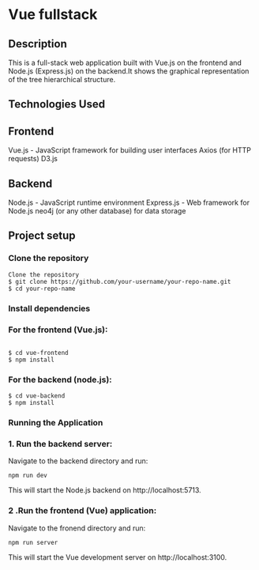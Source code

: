 # Vue fullstack

## Description

This is a full-stack web application built with Vue.js on the frontend and Node.js (Express.js) on the backend.It shows the graphical representation of the tree hierarchical structure.

## Technologies Used

## Frontend

Vue.js - JavaScript framework for building user interfaces
Axios (for HTTP requests)
D3.js

## Backend

Node.js - JavaScript runtime environment
Express.js - Web framework for Node.js
neo4j (or any other database) for data storage

## Project setup

### Clone the repository

```shell
Clone the repository
$ git clone https://github.com/your-username/your-repo-name.git
$ cd your-repo-name
```
### Install dependencies

###  For the frontend (Vue.js):

```shell

$ cd vue-frontend
$ npm install
```

###  For the backend (node.js):
```shell
$ cd vue-backend
$ npm install
```

### Running the Application

### 1. Run the backend server:

Navigate to the backend directory and run:

```shell
npm run dev
```

This will start the Node.js backend on http://localhost:5713.

### 2 .Run the frontend (Vue) application:

Navigate to the fronend directory and run:

```shell
npm run server
```
This will start the Vue development server on http://localhost:3100.
